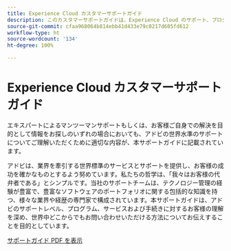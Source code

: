 ```yaml
---
title: Experience Cloud カスタマーサポートガイド
description: このカスタマーサポートガイドは、Experience Cloud のサポート、プログラム、サービス、手順について知るのに役立ちます。また、世界各地でのアクセス方法についても説明しています。
source-git-commit: cfaa968064b814ebb41d433e79c0217d605fd612
workflow-type: ht
source-wordcount: '134'
ht-degree: 100%

---
```


# Experience Cloud カスタマーサポートガイド

エキスパートによるマンツーマンサポートもしくは、お客様ご自身での解決を目的として情報をお探しのいずれの場合においても、アドビの世界水準のサポートについてご理解いただくために適切な内容が、本サポートガイドに記載されています。

アドビは、業界を牽引する世界標準のサービスとサポートを提供し、お客様の成功を確かなものとするよう努めています。私たちの哲学は、「我々はお客様の代弁者である」とシンプルです。当社のサポートチームは、テクノロジー管理の経験が豊富で、豊富なソフトウェアのポートフォリオに関する包括的な知識を持つ、様々な業界や経歴の専門家で構成されています。本サポートガイドは、アドビのサポートレベル、プログラム、サービスおよび手続きに対するお客様の理解を深め、世界中どこからでもお問い合わせいただける方法についてお伝えすることを目的としています。

[サポートガイド PDF を表示](assets/ExperienceCloudCustomerSupportGuide.pdf)
